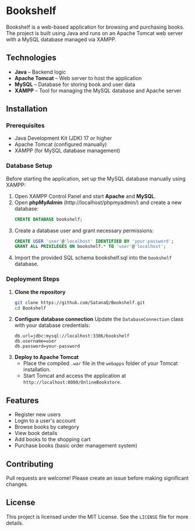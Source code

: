 # Bookshelf

Bookshelf is a web-based application for browsing and purchasing books. The project is built using Java and runs on an Apache Tomcat web server with a MySQL database managed via XAMPP.

## Technologies
- **Java** – Backend logic
- **Apache Tomcat** – Web server to host the application
- **MySQL** – Database for storing book and user data
- **XAMPP** – Tool for managing the MySQL database and Apache server

## Installation
### Prerequisites
- Java Development Kit (JDK) 17 or higher
- Apache Tomcat (configured manually)
- XAMPP (for MySQL database management)

### Database Setup
Before starting the application, set up the MySQL database manually using XAMPP:
1. Open XAMPP Control Panel and start **Apache** and **MySQL**.
2. Open **phpMyAdmin** (http://localhost/phpmyadmin/) and create a new database:
   ```sql
   CREATE DATABASE bookshelf;
   ```
3. Create a database user and grant necessary permissions:
   ```sql
   CREATE USER 'user'@'localhost' IDENTIFIED BY 'your-password';
   GRANT ALL PRIVILEGES ON bookshelf.* TO 'user'@'localhost';
   ```
4. Import the provided SQL schema bookshelf.sql into the `bookshelf` database.

### Deployment Steps
1. **Clone the repository**
   ```bash
   git clone https://github.com/SatanaQ/Bookshelf.git
   cd Bookshelf
   ```
2. **Configure database connection**
   Update the `DatabaseConnection` class with your database credentials:
   ```properties
   db.url=jdbc:mysql://localhost:3306/bookshelf
   db.username=user
   db.password=your-password
   ```
3. **Deploy to Apache Tomcat**
   - Place the compiled `.war` file in the `webapps` folder of your Tomcat installation.
   - Start Tomcat and access the application at `http://localhost:8080/OnlineBookstore`.

## Features
- Register new users
- Login to a user's account
- Browse books by category
- View book details
- Add books to the shopping cart
- Purchase books (basic order management system)

## Contributing
Pull requests are welcome! Please create an issue before making significant changes.

## License
This project is licensed under the MIT License. See the `LICENSE` file for more details.

